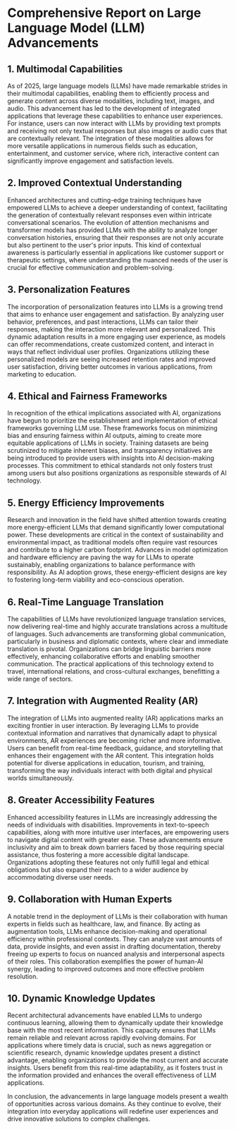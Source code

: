 # Comprehensive Report on Large Language Model (LLM) Advancements

## 1. Multimodal Capabilities
As of 2025, large language models (LLMs) have made remarkable strides in their multimodal capabilities, enabling them to efficiently process and generate content across diverse modalities, including text, images, and audio. This advancement has led to the development of integrated applications that leverage these capabilities to enhance user experiences. For instance, users can now interact with LLMs by providing text prompts and receiving not only textual responses but also images or audio cues that are contextually relevant. The integration of these modalities allows for more versatile applications in numerous fields such as education, entertainment, and customer service, where rich, interactive content can significantly improve engagement and satisfaction levels.

## 2. Improved Contextual Understanding
Enhanced architectures and cutting-edge training techniques have empowered LLMs to achieve a deeper understanding of context, facilitating the generation of contextually relevant responses even within intricate conversational scenarios. The evolution of attention mechanisms and transformer models has provided LLMs with the ability to analyze longer conversation histories, ensuring that their responses are not only accurate but also pertinent to the user's prior inputs. This kind of contextual awareness is particularly essential in applications like customer support or therapeutic settings, where understanding the nuanced needs of the user is crucial for effective communication and problem-solving.

## 3. Personalization Features
The incorporation of personalization features into LLMs is a growing trend that aims to enhance user engagement and satisfaction. By analyzing user behavior, preferences, and past interactions, LLMs can tailor their responses, making the interaction more relevant and personalized. This dynamic adaptation results in a more engaging user experience, as models can offer recommendations, create customized content, and interact in ways that reflect individual user profiles. Organizations utilizing these personalized models are seeing increased retention rates and improved user satisfaction, driving better outcomes in various applications, from marketing to education.

## 4. Ethical and Fairness Frameworks
In recognition of the ethical implications associated with AI, organizations have begun to prioritize the establishment and implementation of ethical frameworks governing LLM use. These frameworks focus on minimizing bias and ensuring fairness within AI outputs, aiming to create more equitable applications of LLMs in society. Training datasets are being scrutinized to mitigate inherent biases, and transparency initiatives are being introduced to provide users with insights into AI decision-making processes. This commitment to ethical standards not only fosters trust among users but also positions organizations as responsible stewards of AI technology.

## 5. Energy Efficiency Improvements
Research and innovation in the field have shifted attention towards creating more energy-efficient LLMs that demand significantly lower computational power. These developments are critical in the context of sustainability and environmental impact, as traditional models often require vast resources and contribute to a higher carbon footprint. Advances in model optimization and hardware efficiency are paving the way for LLMs to operate sustainably, enabling organizations to balance performance with responsibility. As AI adoption grows, these energy-efficient designs are key to fostering long-term viability and eco-conscious operation.

## 6. Real-Time Language Translation
The capabilities of LLMs have revolutionized language translation services, now delivering real-time and highly accurate translations across a multitude of languages. Such advancements are transforming global communication, particularly in business and diplomatic contexts, where clear and immediate translation is pivotal. Organizations can bridge linguistic barriers more effectively, enhancing collaborative efforts and enabling smoother communication. The practical applications of this technology extend to travel, international relations, and cross-cultural exchanges, benefitting a wide range of sectors.

## 7. Integration with Augmented Reality (AR)
The integration of LLMs into augmented reality (AR) applications marks an exciting frontier in user interaction. By leveraging LLMs to provide contextual information and narratives that dynamically adapt to physical environments, AR experiences are becoming richer and more informative. Users can benefit from real-time feedback, guidance, and storytelling that enhances their engagement with the AR content. This integration holds potential for diverse applications in education, tourism, and training, transforming the way individuals interact with both digital and physical worlds simultaneously.

## 8. Greater Accessibility Features
Enhanced accessibility features in LLMs are increasingly addressing the needs of individuals with disabilities. Improvements in text-to-speech capabilities, along with more intuitive user interfaces, are empowering users to navigate digital content with greater ease. These advancements ensure inclusivity and aim to break down barriers faced by those requiring special assistance, thus fostering a more accessible digital landscape. Organizations adopting these features not only fulfill legal and ethical obligations but also expand their reach to a wider audience by accommodating diverse user needs.

## 9. Collaboration with Human Experts
A notable trend in the deployment of LLMs is their collaboration with human experts in fields such as healthcare, law, and finance. By acting as augmentation tools, LLMs enhance decision-making and operational efficiency within professional contexts. They can analyze vast amounts of data, provide insights, and even assist in drafting documentation, thereby freeing up experts to focus on nuanced analysis and interpersonal aspects of their roles. This collaboration exemplifies the power of human-AI synergy, leading to improved outcomes and more effective problem resolution.

## 10. Dynamic Knowledge Updates
Recent architectural advancements have enabled LLMs to undergo continuous learning, allowing them to dynamically update their knowledge base with the most recent information. This capacity ensures that LLMs remain reliable and relevant across rapidly evolving domains. For applications where timely data is crucial, such as news aggregation or scientific research, dynamic knowledge updates present a distinct advantage, enabling organizations to provide the most current and accurate insights. Users benefit from this real-time adaptability, as it fosters trust in the information provided and enhances the overall effectiveness of LLM applications.

In conclusion, the advancements in large language models present a wealth of opportunities across various domains. As they continue to evolve, their integration into everyday applications will redefine user experiences and drive innovative solutions to complex challenges.